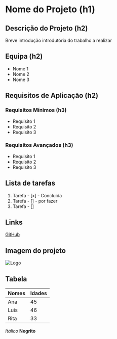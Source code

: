 # Nome do Projeto (h1)

## Descrição do Projeto (h2)
Breve introdução introdutória do trabalho a realizar

## Equipa (h2)
* Nome 1
* Nome 2
* Nome 3

## Requisitos de Aplicação (h2)
### Requisitos Mínimos (h3)
* Requisito 1
* Requisito 2
* Requisito 3

### Requisitos Avançados (h3)
* Requisito 1
* Requisito 2
* Requisito 3

## Lista de tarefas
1. Tarefa - [x] - Concluida
2. Tarefa - [] - por fazer
3. Tarefa - []

## Links
[GitHub](https://github.com/)

## Imagem do projeto
![Logo](https://www.logotipo.pt/wp-content/uploads/2014/05/logotipo-pt-nos.jpg)

## Tabela
Nomes | Idades
------|-------
Ana | 45
Luis | 46
Rita | 33

*Itálico*
**Negrito**
